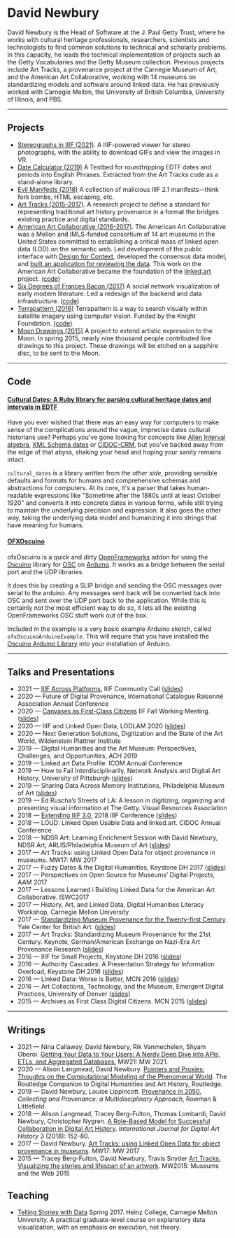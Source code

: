 # David Newbury

David Newbury is the Head of Software at the J. Paul Getty Trust, where he works with cultural heritage professionals, researchers, scientists and technologists to find common solutions to technical and scholarly problems.  In this capacity, he leads the technical implementation of projects such as the Getty Vocabularies and the Getty Museum collection. Previous projects include Art Tracks, a provenance project at the Carnegie Museum of Art, and the American Art Collaborative, working with 14 museums on standardizing models and software around linked data. He has previously worked with Carnegie Mellon, the University of British Columbia, University of Illinois, and PBS.

---

## Projects

* [Stereographs in IIIF (2021)](https://stereograph.davidnewbury.com/).  A IIIF-powered viewer for stereo photographs, with the ability to download GIFs and view the images in VR.
* [Date Calculator (2019)](https://date-calculator.davidnewbury.com) A Testbed for roundtripping EDTF dates and periods into English Phrases.  Extracted from the Art Tracks code as a stand-alone library.
* [Evil Manifests (2018)](http://evil-manifests.davidnewbury.com) A collection of malicious IIIF 2.1 manifests--think fork bombs, HTML escaping, etc.
* [Art Tracks (2015-2017)](http://www.museumprovenance.org/).  A research project to define a standard for representing traditional art history provenance in a format the bridges existing practice and digital standards.
* [American Art Collaborative (2016-2017)](http://browse.americanartcollaborative.org).  The American Art Collaborative was a Mellon and IMLS-funded consortium of 14 art museums in the United States committed to establishing a critical mass of linked open data (LOD) on the semantic web.  Led development of the public interface with [Design for Context](https://www.designforcontext.com), developed the consensus data model, and [built an application for reviewing the data](https://review.americanartcollaborative.org).  This work on the American Art Collaborative became the foundation of the [linked.art](https://linked.art) project. [(code)](https://www.github.com/designforcontext/aac_browse_app)
* [Six Degrees of Frances Bacon (2017)](http://www.sixdegreesoffrancisbacon.com)
A social network visualization of early modern literature.  Led a redesign of the backend and data infrastructure. ([code](https://github.com/sdfb/sdfb))
* [Terrapattern (2016)](http://www.terrapattern.com/) Terrapattern is a way to search visually within satellite imagery using computer vision.  Funded by the Knight Foundation.  [(code)](https://github.com/CreativeInquiry/terrapattern)
* [Moon Drawings (2015)](https://creativeinquiry.github.io/moondrawings.org/) A project to extend artistic expression to the Moon. In spring 2015, nearly nine thousand people contributed line drawings to this project. These drawings will be etched on a sapphire disc, to be sent to the Moon.

---

## Code

#### [Cultural Dates: **A Ruby library for parsing cultural heritage dates and intervals in EDTF**](https://www.github.com/arttracks/cultural_dates)


Have you ever wished that there was an easy way for computers to make sense of the complications around the vague, imprecise dates cultural historians use?  Perhaps you've gone looking for concepts like [Allen Interval algebra](https://en.wikipedia.org/wiki/Allen%27s_interval_algebra), [XML Schema dates](https://www.w3.org/TR/xmlschema-2/) or [CIDOC-CRM](http://www.cidoc-crm.org), but you've backed away from the edge of that abyss, shaking your head and hoping your sanity remains intact.

`cultural_dates` is a library written from the *other side*, providing sensible defaults and formats for humans and comprehensive schemas and abstractions for computers.  At its core, it's a parser that takes human-readable expressions like "Sometime after the 1880s until at least October 1920" and converts it into concrete dates in various forms, while still trying to maintain the underlying precision and expression.  It also goes the other way, taking the underlying data model and humanizing it into strings that have meaning for humans.


#### [OFXOscuino](https://github.com/workergnome/ofxOscuino)

ofxOscuino is a quick and dirty [OpenFrameworks](http://openframeworks.cc) addon for using the [Oscuino](http://cnmat.berkeley.edu/oscuino) library for [OSC](http://opensoundcontrol.org) on [Arduino](http://www.arduino.cc).  It works as a bridge between the serial port and the UDP libraries.

It does this by creating a SLIP bridge and sending the OSC messages over serial to the arduino.  Any messages sent back will be converted back into OSC and sent over the UDP port back to the application.  While this is certainly not the most efficient way to do so, it lets all the existing OpenFrameworks OSC stuff work out of the box.

Included in the example is a very basic example Arduino sketch, called `ofxOscuinoArduinoExample`.  This will require that you have installed the [Oscuino Arduino Library](https://github.com/CNMAT/OSC) into your installation of Arduino.

---

## Talks and Presentations

* 2021 — [IIIF Across Platforms](https://www.youtube.com/watch?v=Qc66Jm-IzhQ), IIIF Community Call ([slides](https://www.slideshare.net/workergnome/iiif-across-platforms-iiif-community-call-january-2021))
* 2020 — Future of Digital Provenance, International Catalogue Raisonné Association Annual Conference
* 2020 — [Canvases as First-Class Citizens](https://www.youtube.com/watch?v=E1tta7dDGao) IIF Fall Working Meeting. ([slides](https://www.slideshare.net/workergnome/iiif-canvases-as-first-class-citizens))
* 2020 — IIIF and Linked Open Data, LODLAM 2020 ([slides](https://www.slideshare.net/workergnome/iiif-and-linked-open-data-lodlam-2020))
* 2020 — Next Generation Solutions, Digitization and the State of the Art World, Wildenstein Plattner Institute
* 2019 — Digital Humanities and the Art Museum: Perspectives, Challenges, and Opportunities, ACH 2019
* 2019 — Linked.art Data Profile. ICOM Annual Conference
* 2019 — How to Fail Interdisciplinarily, Network Analysis and Digital Art History, University of Pittsburgh ([slides](https://www.slideshare.net/workergnome/how-to-fail-interdisciplinarily))
* 2019 — Sharing Data Across Memory Institutions, Philadelphia Museum of Art ([slides](https://www.slideshare.net/workergnome/sharing-data-across-memory-institutions))
* 2019 — Ed Ruscha’s Streets of LA: A lesson in digitizing, organizing and presenting visual information at The Getty. Visual Resources Association
* 2018 — [Extending IIIF 3.0](https://iiif.io/event/2018/washington/program/paper-56/), 2018 IIIF Conference ([slides](https://www.slideshare.net/workergnome/extending-iiif-30))
* 2018 — LOUD: Linked Open Usable Data and linked.art. CIDOC Annual Conference
* 2018 — NDSR Art: Learning Enrichment Session with David Newbury, NDSR Art, ARLIS/Philadelphia Museum of Art ([slides](https://www.slideshare.net/workergnome/ndsr-learning-enrichment-data-models-and-linked-data))
* 2017 — Art Tracks: using Linked Open Data for object provenance in museums. MW17: MW 2017
* 2017 — Fuzzy Dates & the Digital Humanities, Keystone DH 2017 ([slides](https://www.slideshare.net/workergnome/fuzzy-dates-the-digital-humanities))
* 2017 — Perspectives on Open Source for Museums’ Digital Projects, AAM 2017
* 2017 — Lessons Learned i Building Linked Data for the American Art Collaborative. ISWC2017
* 2017 — History, Art, and Linked Data, Digital Humanities Literacy Workshop, Carnegie Mellon University
* 2017 — [Standardizing Museum Provenance for the Twenty-first Century](https://britishart.yale.edu/videos/standardizing-museum-provenance-twenty-first-century). Yale Center for British Art. ([slides](https://www.slideshare.net/workergnome/21st-century-provenance-lessons-learned-building-art-tracks))
* 2017 — Art Tracks: Standardizing Museum Provenance for the 21st Century. Keynote, German/American Exchange on Nazi-Era Art Provenance Research ([slides](https://www.slideshare.net/workergnome/art-tracks-from-provenance-to-structured-data))
* 2016 — IIIF for Small Projects, Keystone DH 2016 ([slides](https://www.slideshare.net/workergnome/iiif-for-small-projects))
* 2016 — Authority Cascades: A Presentation Strategy for Information Overload, Keystone DH 2016 ([slides](https://www.slideshare.net/workergnome/authority-cascades-a-presentation-strategy-for-linked-open-data))
* 2016 — Linked Data: Worse is Better, MCN 2016 ([slides](https://www.slideshare.net/workergnome/linked-data-worse-is-better))
* 2016 — Art Collections, Technology, and the Museum, Emergent Digital Practices, University of Denver ([slides](https://www.slideshare.net/workergnome/art-collections-technology-and-the-museum))
* 2015 — Archives as First Class Digital Citizens. MCN 2015 ([slides](https://www.slideshare.net/workergnome/archives-as-first-class-digital-citizens))


---

## Writings

* 2021 — Nina Callaway, David Newbury, Rik Vanmechelen, Shyam Oberoi. [Getting Your Data to Your Users: A Nerdy Deep Dive into APIs, ETLs, and Aggregated Databases.](https://mw21.museweb.net/paper/getting-your-data-to-your-users-a-nerdy-deep-dive-into-apis-etls-and-aggregated-databases/) MW21: MW 2021.
* 2020 — Alison Langmead, David Newbury. [Pointers and Proxies: Thoughts on the Computational Modeling of the Phenomenal World](https://www.taylorfrancis.com/chapters/edit/10.4324/9780429505188-31/pointers-proxies-alison-langmead-david-newbury). The Routledge Companion to Digital Humanities and Art History, Routledge.
* 2019 — David Newbury, Louise Lippincott. [Provenance in 2050.](https://rowman.com/ISBN/9781538127575/Collecting-and-Provenance-A-Multidisciplinary-Approach) _Collecting and Provenance: a Multidisciplinary Approach_, Rowman & Littlefield.
* 2018 — Alison Langmead, Tracey Berg-Fulton, Thomas Lombardi, David Newbury, Christopher Nygren. [A Role-Based Model for Successful Collaboration in Digital Art History](https://journals.ub.uni-heidelberg.de/index.php/dah/article/view/34297). _International Journal for Digital Art History_ 3 (2018): 152-80.
* 2017 —  David Newbury. [Art Tracks: using Linked Open Data for object provenance in museums](https://mw17.mwconf.org/paper/art-tracks-using-linked-open-data-for-object-provenance-in-museums/). MW17: MW 2017
* 2015 — Tracey Berg-Fulton, David Newbury, Travis Snyder [Art Tracks: Visualizing the stories and lifespan of an artwork](https://mw2015.museumsandtheweb.com/paper/art-tracks-visualizing-the-stories-and-lifespan-of-an-artwork/). MW2015: Museums and the Web 2015

## Teaching

* [Telling Stories with Data](http://datastories.davidnewbury.com/) Spring 2017. Heinz College, Carnegie Mellon University.  A practical graduate-level course on explanatory data visualization, with an emphasis on execution, not theory.